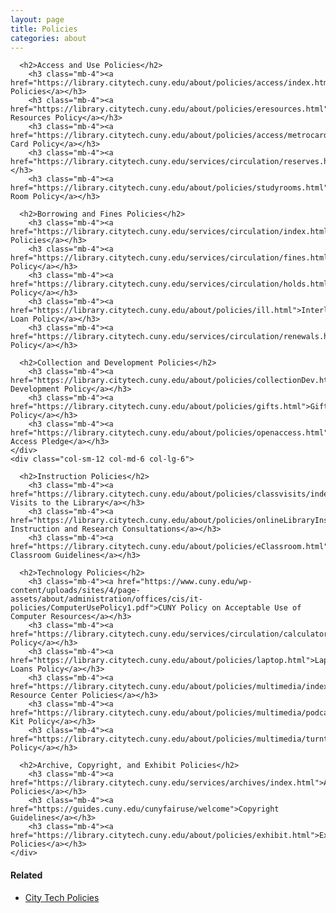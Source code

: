 ```yaml
---
layout: page
title: Policies
categories: about
---
```

  <div class="row">
    <div class="col-sm-12 col-md-6 col-lg-6">

      <h2>Access and Use Policies</h2>
        <h3 class="mb-4"><a href="https://library.citytech.cuny.edu/about/policies/access/index.html">Access Policies</a></h3>
        <h3 class="mb-4"><a href="https://library.citytech.cuny.edu/about/policies/eresources.html">Electronic Resources Policy</a></h3>
        <h3 class="mb-4"><a href="https://library.citytech.cuny.edu/about/policies/access/metrocard.html">Metro Card Policy</a></h3>
        <h3 class="mb-4"><a href="https://library.citytech.cuny.edu/services/circulation/reserves.html">Reserves</a></h3>
        <h3 class="mb-4"><a href="https://library.citytech.cuny.edu/about/policies/studyrooms.html">Study Room Policy</a></h3>

      <h2>Borrowing and Fines Policies</h2>
        <h3 class="mb-4"><a href="https://library.citytech.cuny.edu/services/circulation/index.html">Borrowing Policies</a></h3>
        <h3 class="mb-4"><a href="https://library.citytech.cuny.edu/services/circulation/fines.html">Fines Policy</a></h3>
        <h3 class="mb-4"><a href="https://library.citytech.cuny.edu/services/circulation/holds.html">Holds Policy</a></h3>
        <h3 class="mb-4"><a href="https://library.citytech.cuny.edu/about/policies/ill.html">Interlibrary Loan Policy</a></h3>
        <h3 class="mb-4"><a href="https://library.citytech.cuny.edu/services/circulation/renewals.html">Renewal Policy</a></h3>

      <h2>Collection and Development Policies</h2>
        <h3 class="mb-4"><a href="https://library.citytech.cuny.edu/about/policies/collectionDev.html">Collection Development Policy</a></h3>
        <h3 class="mb-4"><a href="https://library.citytech.cuny.edu/about/policies/gifts.html">Gifts Policy</a></h3>
        <h3 class="mb-4"><a href="https://library.citytech.cuny.edu/about/policies/openaccess.html">Open Access Pledge</a></h3>
    </div>
    <div class="col-sm-12 col-md-6 col-lg-6">

      <h2>Instruction Policies</h2>
        <h3 class="mb-4"><a href="https://library.citytech.cuny.edu/about/policies/classvisits/index.html">Class Visits to the Library</a></h3>
        <h3 class="mb-4"><a href="https://library.citytech.cuny.edu/about/policies/onlineLibraryInstruction.html">Library Instruction and Research Consultations</a></h3> 
        <h3 class="mb-4"><a href="https://library.citytech.cuny.edu/about/policies/eClassroom.html">Library Classroom Guidelines</a></h3>

      <h2>Technology Policies</h2>
        <h3 class="mb-4"><a href="https://www.cuny.edu/wp-content/uploads/sites/4/page-assets/about/administration/offices/cis/it-policies/ComputerUsePolicy1.pdf">CUNY Policy on Acceptable Use of Computer Resources</a></h3>
        <h3 class="mb-4"><a href="https://library.citytech.cuny.edu/services/circulation/calculators.html">Calculator Policy</a></h3>
        <h3 class="mb-4"><a href="https://library.citytech.cuny.edu/about/policies/laptop.html">Laptop Loans Policy</a></h3>
        <h3 class="mb-4"><a href="https://library.citytech.cuny.edu/about/policies/multimedia/index.html">Multimedia Resource Center Policies</a></h3>
        <h3 class="mb-4"><a href="https://library.citytech.cuny.edu/about/policies/multimedia/podcastkingKit.html">Podcasting Kit Policy</a></h3>
        <h3 class="mb-4"><a href="https://library.citytech.cuny.edu/about/policies/multimedia/turntable.html">Turntable Policy</a></h3>

      <h2>Archive, Copyright, and Exhibit Policies</h2>
        <h3 class="mb-4"><a href="https://library.citytech.cuny.edu/services/archives/index.html">Archive Policies</a></h3>
        <h3 class="mb-4"><a href="https://guides.cuny.edu/cunyfairuse/welcome">Copyright Guidelines</a></h3>
        <h3 class="mb-4"><a href="https://library.citytech.cuny.edu/about/policies/exhibit.html">Exhibit Policies</a></h3>
    </div>
  </div>

<h4 style="font-weight:bold;">Related</h4>
<ul>
  <li><a href="https://www.citytech.cuny.edu/about-us/policies.aspx" target="_blank">City Tech Policies</a></li>
</ul>
